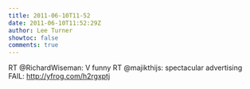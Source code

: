 ```yaml
---
title: 2011-06-10T11-52
date: 2011-06-10T11:52:29Z
author: Lee Turner
showtoc: false
comments: true
---
```


RT @RichardWiseman: V funny RT @majikthijs: spectacular advertising FAIL:  http://yfrog.com/h2rgxptj

